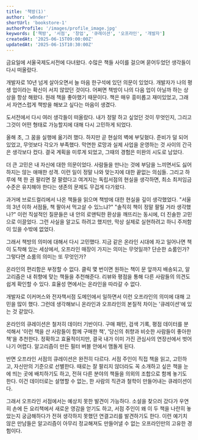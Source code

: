 ```yaml
---
title: '책방(1)'
author: 'w0nder'
shortUrl: 'bookstore-1'
authorProfile: '/images/profile_image.jpg'
keywords: ['책방', '서점', '창업', '큐레이션', '오프라인', '개발자']
createdAt: '2025-06-15T09:00:00Z'
updatedAt: '2025-06-15T10:30:00Z'
---
```


금요일에 서울국제도서전에 다녀왔다. 수많은 책들 사이를 걸으며 묻어두었던 생각들이 다시 떠올랐다.

개발자로 10년 넘게 살아오면서 늘 마음 한구석에 있던 의문이 있었다. 개발자가 나의 평생 업이라는 확신이 서지 않았던 것이다. 어쩌면 책방이 나의 다음 업이 아닐까 하는 상상을 항상 해왔다. 원래 책을 좋아했기 때문이다. 책은 매우 흥미롭고 재미있었고, 그래서 자연스럽게 책방을 해보고 싶다는 마음이 생겼다.

도서전에서 다시 여러 생각들이 떠올랐다. 내가 정말 하고 싶었던 것이 무엇인지, 그리고 그것이 어떤 형태로 가능할지에 대해 다시 고민하게 되었다.

올해 초, 그 꿈을 실행에 옮기려 했다. 하지만 곧 현실의 벽에 부딪혔다. 준비가 덜 되어 있었고, 무엇보다 각오가 부족했다. 막연한 로망과 실제 사업을 운영하는 것 사이의 간극은 생각보다 컸다. 결국 계획을 미루게 되었고, 그때의 경험은 미완의 시도로 남았다.

더 큰 고민은 내 자신에 대한 의문이었다. 사람들을 만나는 것에 부담을 느끼면서도 싫어하지는 않는 애매한 성격. 이런 일이 정말 나와 맞는지에 대한 끝없는 의심들. 그리고 하루에 책 한 권 팔리면 잘 팔렸다고 여겨지는 독립서점의 현실을 생각하면, 최소 최저임금 수준은 유지해야 한다는 생존의 문제도 무겁게 다가왔다.

과거에 브로드컬리에서 나온 책들을 읽으며 책방에 대한 현실을 깊이 생각했었다. "서울의 3년 이하 서점들, 책 팔아서 먹고살 수 있느냐?" "솔직히 책이 정말 팔릴 거라 생각했나?" 이런 직설적인 질문들은 내 안의 로맨틱한 환상을 깨뜨리는 동시에, 더 진솔한 고민으로 이끌었다. 그런 사실을 알고도 하려고 했지만, 막상 실제로 실현하려고 하니 주저함이 있을 수밖에 없었다.

<link-preview url="https://ridibooks.com/books/3330000007" title="서울의 3년 이하 서점들: 솔직히 책이 정말 팔릴 거라 생각했나?" target="_blank" image="https://img.ridicdn.net/cover/3330000007/xxlarge?dpi=xxhdpi#1">
</link-preview>

<link-preview url="https://ridibooks.com/books/3330000006" title="서울의 3년 이하 서점들: 책 팔아서 먹고살 수 있느냐고 묻는다면?" target="_blank" image="https://img.ridicdn.net/cover/3330000006/xxlarge?dpi=xxhdpi#1">
</link-preview>

그래서 책방의 의미에 대해서 다시 고민했다. 지금 같은 온라인 시대에 자고 일어나면 책이 도착해 있는 세상에서, 오프라인 매장이 가지는 의미는 무엇일까? 단순한 쇼룸인가? 그렇다면 쇼룸의 의미는 또 무엇인가?

온라인의 편리함은 부정할 수 없다. 클릭 몇 번이면 원하는 책이 문 앞까지 배송되고, 알고리즘은 내 취향에 맞는 책들을 추천해준다. 리뷰와 평점을 통해 다른 사람들의 의견도 쉽게 확인할 수 있다. 효율성 면에서는 온라인을 따라갈 수 없다.

개발자로 이커머스와 전자책서점 도메인에서 일하면서 이런 오프라인의 의미에 대해 고민을 많이 했다. 그런데 생각해보니 온라인과 오프라인의 본질적 차이는 '큐레이션'에 있는 것 같았다.

온라인의 큐레이션은 철저히 데이터 기반이다. 구매 패턴, 검색 기록, 평점 데이터를 분석해서 '이런 책을 산 사람들이 함께 구매한 책', '당신의 취향과 비슷한 사람들이 좋아한 책'을 추천한다. 정확하고 효율적이지만, 결국 내가 이미 가진 관심사의 연장선에서 벗어나기 어렵다. 알고리즘이 만든 필터 버블 안에서 맴돌게 된다.

반면 오프라인 서점의 큐레이션은 완전히 다르다. 서점 주인이 직접 책을 읽고, 고민하고, 자신만의 기준으로 선별한다. 때로는 잘 팔리지 않더라도 꼭 소개하고 싶은 책을 눈에 띄는 곳에 배치하기도 하고, 전혀 다른 분야의 책들을 의외의 조합으로 함께 놓기도 한다. 이건 데이터로는 설명할 수 없는, 한 사람의 직관과 철학이 만들어내는 큐레이션이다.

그래서 오프라인 서점에서는 예상치 못한 발견이 가능하다. 소설을 찾으러 갔다가 우연히 손에 든 요리책에서 새로운 영감을 얻기도 하고, 서점 주인이 왜 이 두 책을 나란히 놓았는지 궁금해하다가 전혀 생각하지 못했던 연결고리를 발견하기도 한다. 이런 예기치 않은 만남들은 알고리즘이 아무리 정교해져도 만들어낼 수 없는 오프라인만의 고유한 경험이다.
